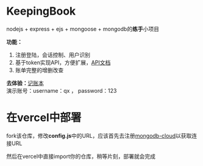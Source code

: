 # KeepingBook
nodejs + express + ejs + mongoose + mongodb的**练手**小项目

**功能：**
1. 注册登陆，会话控制、用户识别
2. 基于token实现API，方便扩展，[API文档](https://console-docs.apipost.cn/preview/3d8ecc659c1e192b/da97e0b2ec13fd71)
3. 账单完整的增删改查

**去体验：**[记账本](https://kpb.qcqx.cn/)  
演示账号：username：qx ， password：123

# 在vercel中部署
fork该仓库，修改**config.js**中的URL，应该首先去注册[mongodb-cloud](https://cloud.mongodb.com/)以获取连接URL

然后在vercel中直接import你的仓库，稍等片刻，部署就会完成




